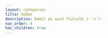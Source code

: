 ```yaml
---
layout: categories
title: Soßen
description: Damit es auch flutscht (☞ﾟヮﾟ)☞
nav_order: 4
has_children: true
---
```


